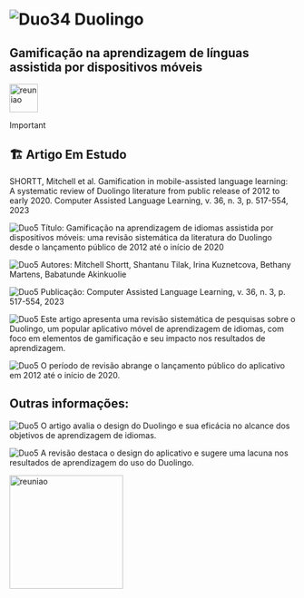 # ![Duo34](https://i.imgur.com/9TuqFhM.png) Duolingo 

## Gamificação na aprendizagem de línguas assistida por dispositivos móveis 

<img src="https://github.com/DeiseFreire/duolingo_idiomas_gamificacao/assets/51007898/973af551-24e3-45f2-89f7-c10761730af3" 
alt="reuniao" 
min-width="50px" 
max-width="50px" 
width="50px" 
align="center">


> [!IMPORTANT]
>
> 
> ## 🏗️ Artigo Em Estudo
>
>SHORTT, Mitchell et al. Gamification in mobile-assisted language learning: A systematic review of Duolingo literature from public release of 2012 to early 2020.
> Computer Assisted Language Learning, v. 36, n. 3, p. 517-554, 2023

![Duo5](https://imgur.com/TizGT3y.png) Título: Gamificação na aprendizagem de idiomas assistida por dispositivos móveis: uma revisão sistemática da literatura do Duolingo desde o lançamento público de 2012 até o início de 2020

![Duo5](https://imgur.com/TizGT3y.png) Autores: Mitchell Shortt, Shantanu Tilak, Irina Kuznetcova, Bethany Martens, Babatunde Akinkuolie

![Duo5](https://imgur.com/TizGT3y.png) Publicação: Computer Assisted Language Learning, v. 36, n. 3, p. 517-554, 2023

![Duo5](https://imgur.com/TizGT3y.png) Este artigo apresenta uma revisão sistemática de pesquisas sobre o Duolingo, um popular aplicativo móvel de aprendizagem de idiomas, com foco em elementos de gamificação e seu impacto nos resultados de aprendizagem. 

![Duo5](https://imgur.com/TizGT3y.png) O período de revisão abrange o lançamento público do aplicativo em 2012 até o início de 2020.

## Outras informações:

![Duo5](https://imgur.com/TizGT3y.png) O artigo avalia o design do Duolingo e sua eficácia no alcance dos objetivos de aprendizagem de idiomas.

![Duo5](https://imgur.com/TizGT3y.png) A revisão destaca o design do aplicativo e sugere uma lacuna nos resultados de aprendizagem do uso do Duolingo.

<img src="https://github.com/DeiseFreire/duolingo_idiomas_gamificacao/assets/51007898/cf245ca9-30ce-4857-8241-a2898a282302" 
alt="reuniao" 
min-width="100px" 
max-width="100px" 
width="200px" 
align="center">
